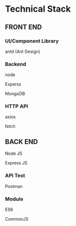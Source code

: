 # Technical Stack

## FRONT END

### UI/Component Library

antd (Ant Design)

### Backend

node

Experss

MongoDB

### HTTP API

axios

fetch

## BACK END

Node JS

Express JS

### API Test

Postman

### Module

ES6

CommonJS



